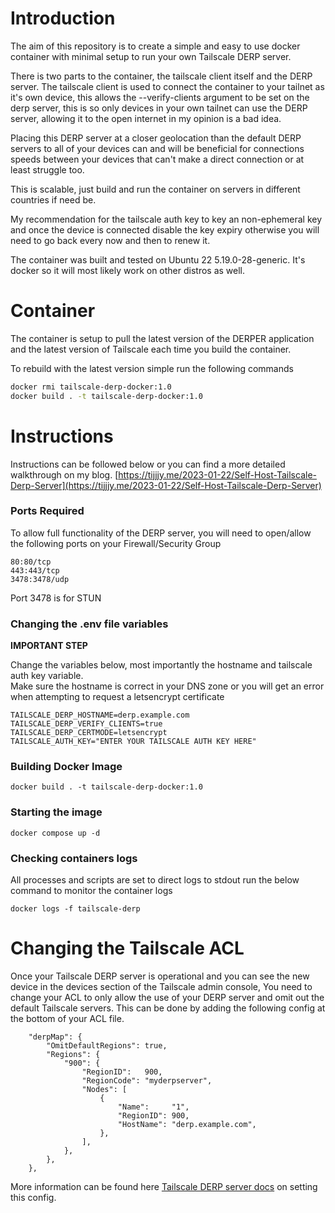 # Introduction

The aim of this repository is to create a simple and easy to use docker container with minimal setup to run your own Tailscale DERP server.  

There is two parts to the container, the tailscale client itself and the DERP server. The tailscale client is used to connect the container to your tailnet as it's own device, this allows the --verify-clients argument to be set on the derp server, this is so only devices in your own tailnet can use the DERP server, allowing it to the open internet in my opinion is a bad idea. 

Placing this DERP server at a closer geolocation than the default DERP servers to all of your devices can and will be beneficial for connections speeds between your devices that can't make a direct connection or at least struggle too.  

This is scalable, just build and run the container on servers in different countries if need be.  

My recommendation for the tailscale auth key to key an non-ephemeral key and once the device is connected disable the key expiry otherwise you will need to go back every now and then to renew it.

The container was built and tested on Ubuntu 22 5.19.0-28-generic. It's docker so it will most likely work on other distros as well.

# Container

The container is setup to pull the latest version of the DERPER application and the latest version of Tailscale each time you build the container.

To rebuild with the latest version simple run the following commands
```bash
docker rmi tailscale-derp-docker:1.0
docker build . -t tailscale-derp-docker:1.0
```

# Instructions

Instructions can be followed below or you can find a more detailed walkthrough on my blog. [https://tijjjy.me/2023-01-22/Self-Host-Tailscale-Derp-Server](https://tijjjy.me/2023-01-22/Self-Host-Tailscale-Derp-Server)

### Ports Required

To allow full functionality of the DERP server, you will need to open/allow the following ports on your Firewall/Security Group

```
80:80/tcp
443:443/tcp
3478:3478/udp
```

Port 3478 is for STUN

### Changing the .env file variables

**IMPORTANT STEP**

Change the variables below, most importantly the hostname and tailscale auth key variable.  
Make sure the hostname is correct in your DNS zone or you will get an error when attempting to request a letsencrypt certificate

```
TAILSCALE_DERP_HOSTNAME=derp.example.com
TAILSCALE_DERP_VERIFY_CLIENTS=true
TAILSCALE_DERP_CERTMODE=letsencrypt
TAILSCALE_AUTH_KEY="ENTER YOUR TAILSCALE AUTH KEY HERE"
```

### Building Docker Image
```
docker build . -t tailscale-derp-docker:1.0
```
### Starting the image
```
docker compose up -d
```

### Checking containers logs

All processes and scripts are set to direct logs to stdout run the below command to monitor the container logs

```
docker logs -f tailscale-derp
```

# Changing the Tailscale ACL

Once your Tailscale DERP server is operational and you can see the new device in the devices section of the Tailscale admin console, You need to change your ACL to only allow the use of your DERP server and omit out the default Tailscale servers. This can be done by adding the following config at the bottom of your ACL file.

```
	"derpMap": {
		"OmitDefaultRegions": true,
		"Regions": {
			"900": {
				"RegionID":   900,
				"RegionCode": "myderpserver",
				"Nodes": [
					{
						"Name":     "1",
						"RegionID": 900,
						"HostName": "derp.example.com",
					},
				],
			},
		},
	},
```

More information can be found here [Tailscale DERP server docs](https://tailscale.com/kb/1118/custom-derp-servers/) on setting this config.  
